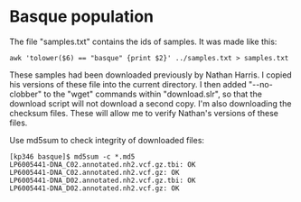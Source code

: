 # Basque population

The file "samples.txt" contains the ids of samples.  It was made like
this:

    awk 'tolower($6) == "basque" {print $2}' ../samples.txt > samples.txt

These samples had been downloaded previously by Nathan Harris. I copied his
versions of these file into the current directory.  I then added
"--no-clobber" to the "wget" commands within "download.slr", so that the
download script will not download a second copy. I'm also downloading the
checksum files. These will allow me to verify Nathan's versions of these
files.

Use md5sum to check integrity of downloaded files:

    [kp346 basque]$ md5sum -c *.md5
    LP6005441-DNA_C02.annotated.nh2.vcf.gz.tbi: OK
    LP6005441-DNA_C02.annotated.nh2.vcf.gz: OK
    LP6005441-DNA_D02.annotated.nh2.vcf.gz.tbi: OK
    LP6005441-DNA_D02.annotated.nh2.vcf.gz: OK
